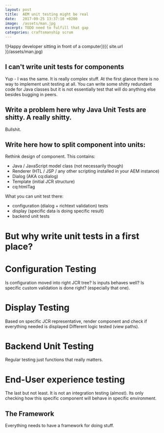 ```yaml
---
layout: post
title:  AEM unit testing might be real
date:   2017-09-25 13:37:10 +0200
image:  /assets/man.jpg
excerpt: TODO need to fulfill that gap
categories: craftsmanship scrum
---
```


![Happy developer sitting in front of a computer]({{ site.url }}/assets/man.jpg)

## I can't write unit tests for components

Yup - I was the same. It is really complex stuff. At the first glance there is no way to
implement unit testing at all. You can write some shitty redundant code for Java
classes but it is not essentially test that will do anything else besides bugging
in peers.

## Write a problem here why Java Unit Tests are shitty. A really shitty.

Bullshit.

## Write here how to split component into units:
Rethink design of component. This contains:
- Java / JavaScript model class (not necessarily though)
- Renderer (HTL / JSP / any other scripting installed in your AEM instance)
- Dialog (AKA cq:dialog)
- Template (initial JCR structure)
- cq:htmlTag

What you can unit test there:
- configuration (dialog + richtext validation) tests
- display (specific data is doing specific result)
- backend unit tests

# But why write unit tests in a first place?

# Configuration Testing

Is configuration moved into right JCR tree?
Is inputs behaves well?
Is specific custom validation is done right? (especially that one).

# Display Testing

Based on specific JCR representative, render component and check if everything needed is displayed
Different logic tested (view paths).

# Backend Unit Testing

Regular testing just functions that really matters.

# End-User experience testing

The last but not least. It is not an integration testing (almost). Its only checking how this specific component will behave in specific environment.

## The Framework

Everything needs to have a framework for doing stuff.
